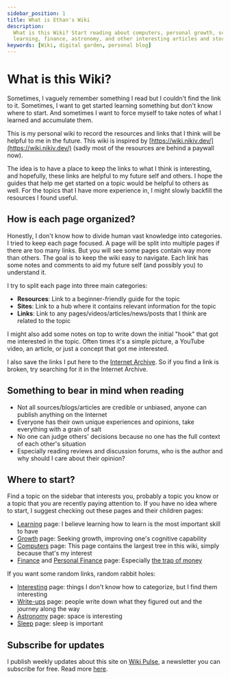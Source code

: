 ```yaml
---
sidebar_position: 1
title: What is Ethan's Wiki
description:
  What is this Wiki? Start reading about computers, personal growth, science of
  learning, finance, astronomy, and other interesting articles and stories
keywords: [Wiki, digital garden, personal blog]
---
```


# What is this Wiki?

Sometimes, I vaguely remember something I read but I couldn't find the link to
it. Sometimes, I want to get started learning something but don't know where to
start. And sometimes I want to force myself to take notes of what I learned and
accumulate them.

This is my personal wiki to record the resources and links that I think will be
helpful to me in the future. This wiki is inspired by
[https://wiki.nikiv.dev/](https://wiki.nikiv.dev/) (sadly most of the resources
are behind a paywall now).

The idea is to have a place to keep the links to what I think is interesting,
and hopefully, these links are helpful to my future self and others. I hope the
guides that help me get started on a topic would be helpful to others as well.
For the topics that I have more experience in, I might slowly backfill the
resources I found useful.

## How is each page organized?

Honestly, I don't know how to divide human vast knowledge into categories. I
tried to keep each page focused. A page will be split into multiple pages if
there are too many links. But you will see some pages contain way more than
others. The goal is to keep the wiki easy to navigate. Each link has some notes
and comments to aid my future self (and possibly you) to understand it.

I try to split each page into three main categories:

- **Resources**: Link to a beginner-friendly guide for the topic
- **Sites**: Link to a hub where it contains relevant information for the topic
- **Links**: Link to any pages/videos/articles/news/posts that I think are
  related to the topic

I might also add some notes on top to write down the initial "hook" that got me
interested in the topic. Often times it's a simple picture, a YouTube video, an
article, or just a concept that got me interested.

I also save the links I put here to the
[Internet Archive](https://archive.org/). So if you find a link is broken, try
searching for it in the Internet Archive.

## Something to bear in mind when reading

- Not all sources/blogs/articles are credible or unbiased, anyone can publish
  anything on the Internet
- Everyone has their own unique experiences and opinions, take everything with a
  grain of salt
- No one can judge others' decisions because no one has the full context of each
  other's situation
- Especially reading reviews and discussion forums, who is the author and why
  should I care about their opinion?

## Where to start?

Find a topic on the sidebar that interests you, probably a topic you know or a
topic that you are recently paying attention to. If you have no idea where to
start, I suggest checking out these pages and their children pages:

- [Learning](./learning/01-learning.md) page: I believe learning how to learn is
  the most important skill to have
- [Growth](./learning/growth/01-growth.md) page: Seeking growth, improving one's
  cognitive capability
- [Computers](./computers/01-computers.md) page: This page contains the largest
  tree in this wiki, simply because that's my interest
- [Finance](./finance/01-finance.md) and
  [Personal Finance](./finance/personal-finance/01-personal-finance.md) page:
  Especially [the trap of money](./finance/01-finance.md#the-trap-of-money)

If you want some random links, random rabbit holes:

- [Interesting](./interesting/01-interesting.md) page: things I don't know how
  to categorize, but I find them interesting
- [Write-ups](./interesting/write-ups.md) page: people write down what they
  figured out and the journey along the way
- [Astronomy](./astronomy.md) page: space is interesting
- [Sleep](./wellbeing/sleep.md) page: sleep is important

## Subscribe for updates

I publish weekly updates about this site on
[Wiki Pulse](https://ethanppl.substack.com/), a newsletter you can subscribe for
free. Read more [here](/subscribe).
